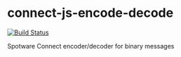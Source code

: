 # connect-js-encode-decode
[![Build Status](https://travis-ci.org/spotware/connect-js-encode-decode.svg?branch=master)](https://travis-ci.org/spotware/connect-js-encode-decode)

Spotware Connect encoder/decoder for binary messages
